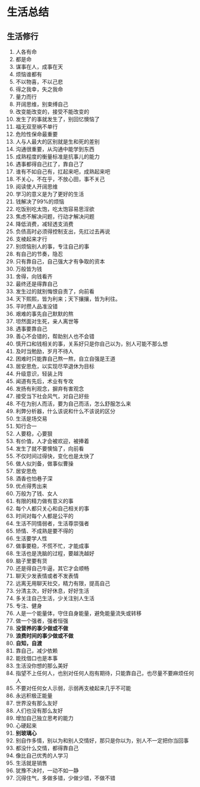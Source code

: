 # 生活总结

## 生活修行
1. 人各有命
2. 都是命
3. 谋事在人，成事在天
4. 烦恼谁都有
5. 不以物喜，不以己悲
6. 得之我幸，失之我命
7. 量力而行
8. 开阔思维，别束缚自己
9. 改变能改变的，接受不能改变的
10. 发生了的事就发生了，别回忆懊恼了
11. 福无双至祸不单行
12. 危险性保命最重要
13. 人与人最大的区别就是生和死的差别
14. 沟通很重要，从沟通中能学到东西
15. 成熟程度的衡量标准是抗事儿的能力
16. 遇事都得自己扛了，靠自己了
17. 谁有不如自己有，扛起来吧，成熟起来吧
18. 不关心，不在乎，不放心田，事不关己
19. 阅读使人开阔思维
20. 学习的意义是为了更好的生活
21. 钱解决了99%的烦恼
22. 吃饭别吃太饱，吃太饱容易思淫欲
23. 焦虑不解决问题，行动才解决问题
24. 降低消费，减轻透支消费
25. 负债高时必须得控制支出，先扛过去再说
26. 支棱起来才行
27. 别烦恼别人的事，专注自己的事
28. 有自己的节奏，隐忍
29. 只有靠自己，自己强大才有争取的资本
30. 万般皆为钱
31. 舍得，向钱看齐
32. 最终还是得靠自己
33. 发生过的就别悔恨自责了，向前看
34. 天下熙熙，皆为利来；天下攘攘，皆为利往。
35. 平时攒人品准没错
36. 艰难的事先自己默默的熬
37. 坦然面对生死，亲人离世等
38. 遇事要靠自己
39. 善心不会错的，帮助别人也不会错
40. 慎开口和钱相关的事，关系好只是你自己以为，别人可能不那么想
41. 及时当勉励，岁月不待人
42. 困难时只能靠自己熬一熬，自立自强是王道
43. 居安思危，以实现尽早退休为目标
44. 升级意识，轻装上阵
45. 闻道有先后，术业有专攻
46. 发扬有利观念，摒弃有害观念
47. 接受当下社会风气，对自己好些
48. 不在为别人而活，要为自己而活，怎么舒服怎么来
49. 利弊分析器，什么该说和什么不该说的区分
50. 生活是场交易
51. 知行合一
52. 人要稳，心要狠
53. 有价值，人才会被欢迎，被捧着
54. 发生了就不要懊恼了，向前看
55. 不仅时间过得快，变化也是太快了
56. 做人似刘备，做事似曹操
57. 居安思危
58. 酒香也怕巷子深
59. 优点得秀出来
60. 万般为了钱、女人
61. 有限的精力做有意义的事
62. 每个人都只关心和自己相关的事
63. 时间对每个人都是公平的
64. 生活不同情弱者，生活尊崇强者
65. 矫情、不成熟是要不得的
66. 生活要学人性
67. 做事要稳，不慌不忙，才能成事
68. 生活也是洗脑的过程，要越洗越好
69. 脑子里要有货  
70. 还是得自己牛逼，其它才会顺畅
71. 聊天少发表情或者不发表情
72. 远离无用聊天社交，精力有限，提高自己
73. 分清主次，好好休息，好好生活
74. 多关注自己生活，少关注别人生活
75. 专注、健身
76. 人是一个能量体，守住自身能量，避免能量流失或转移
77. 做一个强者，强者恒强
78. **没营养的事少做或不做**
79. **浪费时间的事少做或不做**
80. **自知，自渡**
81. 靠自己，减少依赖
82. 能找借口也是本事
83. 生活没你想的那么美好
84. 指望不上任何人，也别对任何人抱有期待，只能靠自己，也尽量不要麻烦任何人
85. 不要对任何女人示弱，示弱再支棱起来几乎不可能
86. 永远积极正能量
87. 世界没有那么友好
88. 人们也没有那么友好
89. 增加自己独立思考的能力
90. 心硬起来
91. **别玻璃心**
92. 别自作多情，别以为和别人交情好，那只是你以为，别人不一定把你当回事
93. 都没什么交情，都得靠自己
94. 像比自己优秀的人学习
95. 生活就是销售
96. 犹豫不决时，一动不如一静
97. 沉得住气，多做多错，少做少错，不做不错

























